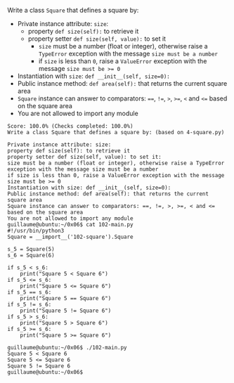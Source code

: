 Write a class ```Square``` that defines a square by:
- Private instance attribute: ```size```:
	- property ```def size(self):``` to retrieve it
	- property setter ```def size(self, value):``` to set it
		- ```size``` must be a number (float or integer), otherwise raise a ```TypeError``` exception with the message 	```size must be a number```
		- if ```size``` is less than ```0```, raise a ```ValueError``` exception with the message ```size must be >= 0```
- Instantiation with ```size```: ```def __init__(self, size=0):```
- Public instance method: ```def area(self):``` that returns the current square area
- ```Square``` instance can answer to comparators: ```==```, ```!=```, ```>```, ```>=```, ```<``` and ```<=``` based on the square area
- You are not allowed to import any module
```
Score: 100.0% (Checks completed: 100.0%)
Write a class Square that defines a square by: (based on 4-square.py)

Private instance attribute: size:
property def size(self): to retrieve it
property setter def size(self, value): to set it:
size must be a number (float or integer), otherwise raise a TypeError exception with the message size must be a number
if size is less than 0, raise a ValueError exception with the message size must be >= 0
Instantiation with size: def __init__(self, size=0):
Public instance method: def area(self): that returns the current square area
Square instance can answer to comparators: ==, !=, >, >=, < and <= based on the square area
You are not allowed to import any module
guillaume@ubuntu:~/0x06$ cat 102-main.py
#!/usr/bin/python3
Square = __import__('102-square').Square

s_5 = Square(5)
s_6 = Square(6)

if s_5 < s_6:
    print("Square 5 < Square 6")
if s_5 <= s_6:
    print("Square 5 <= Square 6")
if s_5 == s_6:
    print("Square 5 == Square 6")
if s_5 != s_6:
    print("Square 5 != Square 6")
if s_5 > s_6:
    print("Square 5 > Square 6")
if s_5 >= s_6:
    print("Square 5 >= Square 6")

guillaume@ubuntu:~/0x06$ ./102-main.py
Square 5 < Square 6
Square 5 <= Square 6
Square 5 != Square 6
guillaume@ubuntu:~/0x06$
```
